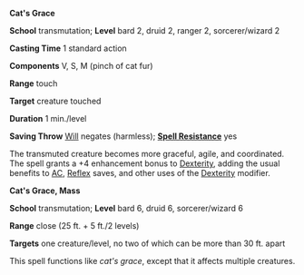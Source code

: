  **Cat's Grace**

**School** transmutation; **Level** bard 2, druid 2, ranger 2, sorcerer/wizard 2

**Casting Time** 1 standard action

**Components** V, S, M (pinch of cat fur)

**Range** touch

**Target** creature touched

**Duration** 1 min./level

**Saving Throw** [Will](../combat#_will) negates (harmless); **[Spell Resistance](../glossary#_spell-resistance)** yes

The transmuted creature becomes more graceful, agile, and coordinated. The spell grants a +4 enhancement bonus to [Dexterity](../gettingStarted#_dexterity), adding the usual benefits to [AC](../combat#_armor-class), [Reflex](../combat#_reflex) saves, and other uses of the [Dexterity](../gettingStarted#_dexterity) modifier.

**Cat's Grace, Mass**

**School** transmutation; **Level** bard 6, druid 6, sorcerer/wizard 6

**Range** close (25 ft. + 5 ft./2 levels)

**Targets** one creature/level, no two of which can be more than 30 ft. apart

This spell functions like _cat's grace_, except that it affects multiple creatures.

